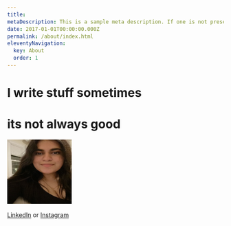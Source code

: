 ```yaml
---
title: 
metaDescription: This is a sample meta description. If one is not present in your page/post's front matter, the default metadata.desciption will be used instead.
date: 2017-01-01T00:00:00.000Z
permalink: /about/index.html
eleventyNavigation:
  key: About
  order: 1
---
```

<link rel="stylesheet" href="https://cdnjs.cloudflare.com/ajax/libs/font-awesome/4.7.0/css/font-awesome.min.css">

# I write stuff sometimes 
<h1 alig="center"> its not always good</h1>
  

<img class="left" src="/static/img/profile.jpeg" width="150" height="150">

<a href="https://twitter.com/sillygrinch" class="fab fa-twitter"></a>

  <a href="https://www.linkedin.com/in/maitreyeemjoshi/" class="fa fa-linkedin">LinkedIn</a> or
  <a href="https://www.instagram.com/maitreye.joshi/" class="fa fa-instagram">Instagram</a>



